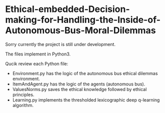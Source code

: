 # Ethical-embedded-Decision-making-for-Handling-the-Inside-of-Autonomous-Bus-Moral-Dilemmas

Sorry currently the project is still under development.

The files implement in Python3.

Qucik review each Python file:
- Environment.py has the logic of the autonomous bus ethical dilemmas environment.
- ItemAndAgent.py has the logic of the agents (autonomous bus).
- ValuesNorms.py saves the ethical knowledge followed by ethical principles.
- Learning.py implements the thresholded lexicographic deep q-learning algorithm.
